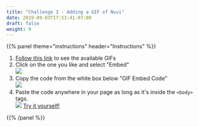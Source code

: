 ```yaml
---
title: "Challenge 3 - Adding a GIF of Nuvi"
date: 2019-09-03T17:53:41-07:00
draft: false
weight: 9
---
```


{{% panel theme="instructions" header="Instructions" %}}

1. <a href="https://giphy.com/nuevofoundation" target="_blank">Follow this link</a> to see the available GIFs
2. Click on the one you like and select "Embed" <br>
    <img src="media/nuevo-.png"/>
3. Copy the code from the white box below "GIF Embed Code"<br>
    <img src="media/giphy-embed-instruction.PNG" />
4. Paste the code anywhere in your page as long as it's inside the <code>&lt;body&gt;</code> tags.<br> 
    <img src="https://qyauda.dm.files.1drv.com/y4mWCkifMfvdIaCqGW09zaPjD40e01lWkslVcULewSkHTta3krUbVk_9gF0un3CRjC7OZV_kee2RVhYze2QWcTuB9QJdjFCa_ODpEO4tcmELYwxy3cVRtswz3IeVyX6R9CuT9hLlbajdX7y0zm9otMQ2M5Ejq81FSaRAnXdK0KMNAPq_QdzEhOuiuHlKleDGFQdYjtx7nKiayg2HSUuq16n0w?width=419&height=228&cropmode=none" />
<a class="my-2 mx-4 btn btn-info" href="https://codepen.io/Sunny-Dee/pen/moqzmP" target="_blank">Try it yourself!</a>

{{% /panel %}}
